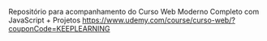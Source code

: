 Repositório para acompanhamento do Curso Web Moderno Completo com JavaScript + Projetos
https://www.udemy.com/course/curso-web/?couponCode=KEEPLEARNING
